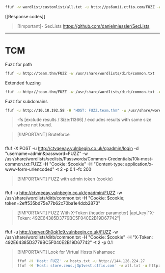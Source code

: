```bash
ffuf -w wordlist/customlist/all.txt -u http://ps6unii.ctfio.com/FUZZ -ac -ms 200,300,400,405,403,401
```
[[Response codes]]

> [!Important]- SecLists
> https://github.com/danielmiessler/SecLists
> 

---
# TCM
Fuzz for path
```bash
ffuf -u http://team.thm/FUZZ -w /usr/share/wordlists/dirb/common.txt
```
Extended fuzzing
```bash
ffuf -u http://team.thm/FUZZ -w /usr/share/wordlists/dirb/common.txt -e .js,.txt,.sh,.zip
```
Fuzz for subdomains
```bash
ffuf -u http://10.10.192.58 -H "HOST: FUZZ.team.thm" -w /usr/share/wordlists/dirb/common.txt -fs 11366
```
> -fs [exclude results / Size:11366] / excludes results with same size where not found.



> [!IMPORTANT] Bruteforce
> ```bash
ffuf -X POST -u http://ctvqeeay.vulnbegin.co.uk/cpadmin/login -d "username=admin&password=FUZZ" -w /usr/share/wordlists/seclists/Passwords/Common-Credentials/10k-most-common.txt:FUZZ -H "Cookie: $cookie" -H "Content-type: application/x-www-form-urlencoded" -t 2 -p 0.1 -fc 200


> [!IMPORTANT] FUZZ with admin token (cookie)
> 
> ```bash
ffuf -u http://ctvqeeay.vulnbegin.co.uk/cpadmin/FUZZ -w /usr/share/wordlists/dirb/common.txt -H "Cookie: $cookie; token=2eff535bd75e77b62c70ba1e4dcb2873"



> [!IMPORTANT] FUZZ With X-Token (header parameter)
> |api_key|"X-Token: 492E64385D3779BC5F040E2B19D67742"|
> ```bash
ffuf -u http://server.6h0qk1c9.vulnbegin.co.uk/FUZZ -w /usr/share/wordlists/dirb/common.txt -H "Cookie: $cookie" -H "X-Token: 492E64385D3779BC5F040E2B19D67742" -t 2 -p 0.1


> [!IMPORTANT] Look for Virtual Hosts
> Nahamsec
> ```bash
> ffuf -H 'Host: FUZZ' -w hosts.txt -u http://144.126.224.27
> ffuf -H 'Host: store.zeus.j3p1vest.ctfio.com' -w all.txt -u http://144.126.224.27/FUZZ




